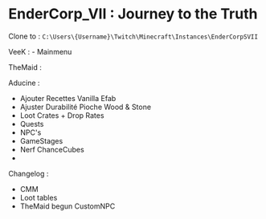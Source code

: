 # EnderCorp_VII : Journey to the Truth

Clone to :
``C:\Users\{Username}\Twitch\Minecraft\Instances\EnderCorpSVII``

VeeK : - Mainmenu

TheMaid :

Aducine :

- Ajouter Recettes Vanilla Efab
- Ajuster Durabilité Pioche Wood & Stone
- Loot Crates + Drop Rates
- Quests
- NPC's
- GameStages
- Nerf ChanceCubes
- 


Changelog :
 - CMM
 - Loot tables
 - TheMaid begun CustomNPC
